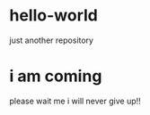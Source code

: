 # hello-world
just another repository

<h1> i am coming </h1>
please wait me
i will never give up!!
